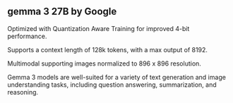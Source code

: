 ## gemma 3 27B by Google

Optimized with Quantization Aware Training for improved 4-bit performance.

Supports a context length of 128k tokens, with a max output of 8192.

Multimodal supporting images normalized to 896 x 896 resolution.

Gemma 3 models are well-suited for a variety of text generation and image understanding tasks, including question answering, summarization, and reasoning.